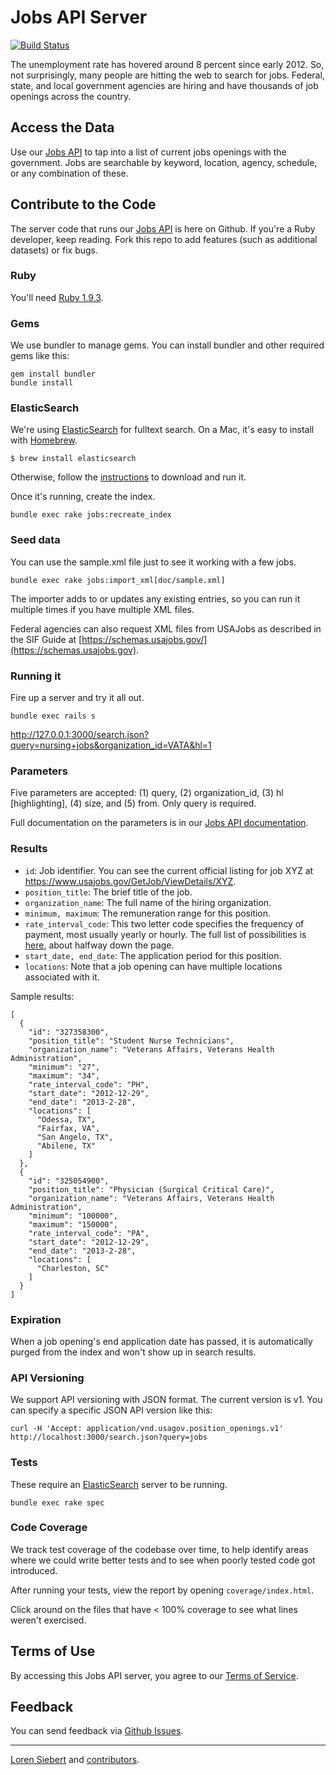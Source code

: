 Jobs API Server
==============

[![Build Status](https://travis-ci.org/GSA-OCSIT/jobs_api.png)](https://travis-ci.org/GSA-OCSIT/jobs_api)

The unemployment rate has hovered around 8 percent since early 2012. So, not surprisingly, many people are hitting the web to search for jobs. Federal, state, and local government agencies are hiring and have thousands of job openings across the country.

## Access the Data

Use our [Jobs API](http://usasearch.howto.gov/developer/jobs.html) to tap into a list of current jobs openings with the government. Jobs are searchable by keyword, location, agency, schedule, or any combination of these.

## Contribute to the Code

The server code that runs our [Jobs API](http://usasearch.howto.gov/developer/jobs.html) is here on Github. If you're a Ruby developer, keep reading. Fork this repo to add features (such as additional datasets) or fix bugs.

### Ruby

You'll need [Ruby 1.9.3](http://www.ruby-lang.org/en/downloads/).

### Gems

We use bundler to manage gems. You can install bundler and other required gems like this:

    gem install bundler
    bundle install

### ElasticSearch

We're using [ElasticSearch](http://www.elasticsearch.org/) for fulltext search. On a Mac, it's easy to install with [Homebrew](http://mxcl.github.com/homebrew/).

    $ brew install elasticsearch

Otherwise, follow the [instructions](http://www.elasticsearch.org/download/) to download and run it.

Once it's running, create the index.

    bundle exec rake jobs:recreate_index

### Seed data

You can use the sample.xml file just to see it working with a few jobs.

    bundle exec rake jobs:import_xml[doc/sample.xml]

The importer adds to or updates any existing entries, so you can run it multiple times if you have multiple XML files.

Federal agencies can also request XML files from USAJobs as described in the SIF Guide at [https://schemas.usajobs.gov/](https://schemas.usajobs.gov). 

### Running it

Fire up a server and try it all out.

    bundle exec rails s

<http://127.0.0.1:3000/search.json?query=nursing+jobs&organization_id=VATA&hl=1>

### Parameters

Five parameters are accepted: (1) query, (2) organization_id, (3) hl [highlighting], (4) size, and (5) from. Only query is required.

Full documentation on the parameters is in our [Jobs API documentation](http://usasearch.howto.gov/developer/jobs.html#parameters).

### Results

* `id`: Job identifier. You can see the current official listing for job XYZ at https://www.usajobs.gov/GetJob/ViewDetails/XYZ.
* `position_title`: The brief title of the job.
* `organization_name`: The full name of the hiring organization.
* `minimum, maximum`: The remuneration range for this position.
* `rate_interval_code`: This two letter code specifies the frequency of payment, most usually yearly or hourly. The full list of possibilities is [here](https://schemas.usajobs.gov/Enumerations/CodeLists.xml), about halfway down the page.
* `start_date, end_date`: The application period for this position.
* `locations`: Note that a job opening can have multiple locations associated with it.

Sample results:

    [
      {
        "id": "327358300",
        "position_title": "Student Nurse Technicians",
        "organization_name": "Veterans Affairs, Veterans Health Administration",
        "minimum": "27",
        "maximum": "34",
        "rate_interval_code": "PH",
        "start_date": "2012-12-29",
        "end_date": "2013-2-28",
        "locations": [
          "Odessa, TX",
          "Fairfax, VA",
          "San Angelo, TX",
          "Abilene, TX"
        ]
      },
      {
        "id": "325054900",
        "position_title": "Physician (Surgical Critical Care)",
        "organization_name": "Veterans Affairs, Veterans Health Administration",
        "minimum": "100000",
        "maximum": "150000",
        "rate_interval_code": "PA",
        "start_date": "2012-12-29",
        "end_date": "2013-2-28",
        "locations": [
          "Charleston, SC"
        ]
      }
    ]

### Expiration

When a job opening's end application date has passed, it is automatically purged from the index and won't show up in search results.

### API Versioning

We support API versioning with JSON format. The current version is v1. You can specify a specific JSON API version like this:

    curl -H 'Accept: application/vnd.usagov.position_openings.v1' http://localhost:3000/search.json?query=jobs

### Tests

These require an [ElasticSearch](http://www.elasticsearch.org/) server to be running.

    bundle exec rake spec

### Code Coverage

We track test coverage of the codebase over time, to help identify areas where we could write better tests and to see when poorly tested code got introduced.

After running your tests, view the report by opening `coverage/index.html`.

Click around on the files that have < 100% coverage to see what lines weren't exercised.

## Terms of Use

By accessing this Jobs API server, you agree to our [Terms of Service](http://www.usa.gov/About/developer-resources/terms-of-service.shtml).

Feedback
--------

You can send feedback via [Github Issues](https://github.com/GSA-OCSIT/jobs_api/issues).

-----

[Loren Siebert](https://github.com/loren) and [contributors](http://github.com/GSA-OCSIT/jobs_api/contributors).
